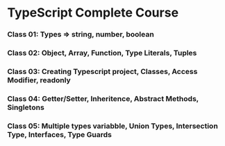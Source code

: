 # TypeScript Complete Course

### Class 01: Types => string, number, boolean
### Class 02: Object, Array, Function, Type Literals, Tuples
### Class 03: Creating Typescript project, Classes, Access Modifier, readonly 
### Class 04: Getter/Setter, Inheritence, Abstract Methods, Singletons
### Class 05: Multiple types variabble, Union Types, Intersection Type, Interfaces, Type Guards

